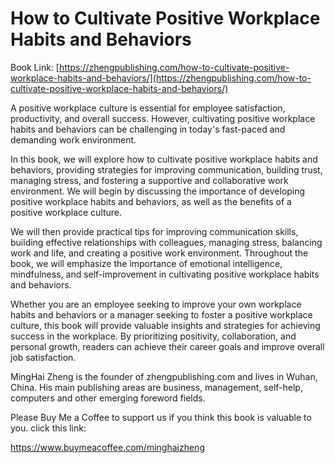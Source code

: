 # How to Cultivate Positive Workplace Habits and Behaviors

Book Link: [https://zhengpublishing.com/how-to-cultivate-positive-workplace-habits-and-behaviors/](https://zhengpublishing.com/how-to-cultivate-positive-workplace-habits-and-behaviors/)

A positive workplace culture is essential for employee satisfaction, productivity, and overall success. However, cultivating positive workplace habits and behaviors can be challenging in today's fast-paced and demanding work environment.

In this book, we will explore how to cultivate positive workplace habits and behaviors, providing strategies for improving communication, building trust, managing stress, and fostering a supportive and collaborative work environment. We will begin by discussing the importance of developing positive workplace habits and behaviors, as well as the benefits of a positive workplace culture.

We will then provide practical tips for improving communication skills, building effective relationships with colleagues, managing stress, balancing work and life, and creating a positive work environment. Throughout the book, we will emphasize the importance of emotional intelligence, mindfulness, and self-improvement in cultivating positive workplace habits and behaviors.

Whether you are an employee seeking to improve your own workplace habits and behaviors or a manager seeking to foster a positive workplace culture, this book will provide valuable insights and strategies for achieving success in the workplace. By prioritizing positivity, collaboration, and personal growth, readers can achieve their career goals and improve overall job satisfaction.

MingHai Zheng is the founder of zhengpublishing.com and lives in Wuhan, China. His main publishing areas are business, management, self-help, computers and other emerging foreword fields.

Please Buy Me a Coffee to support us if you think this book is valuable to you. click this link:

https://www.buymeacoffee.com/minghaizheng
